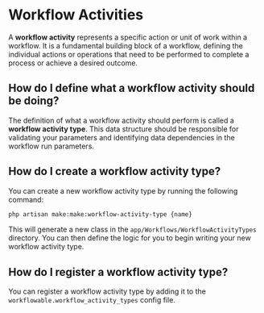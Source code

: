 # Workflow Activities

A **workflow activity** represents a specific action or unit of work within a workflow. It is a fundamental building block
of a workflow, defining the individual actions or operations that need to be performed to complete a process or achieve a desired outcome.

## How do I define what a workflow activity should be doing?

The definition of what a workflow activity should perform is called a **workflow activity type**. This data structure should be
responsible for validating your parameters and identifying data dependencies in the workflow run parameters.

## How do I create a workflow activity type?

You can create a new workflow activity type by running the following command:

```bash
php artisan make:make:workflow-activity-type {name}
```

This will generate a new class in the `app/Workflows/WorkflowActivityTypes` directory. You can then define the logic 
for you to begin writing your new workflow activity type.

## How do I register a workflow activity type?

You can register a workflow activity type by adding it to the `workflowable.workflow_activity_types` config file.

